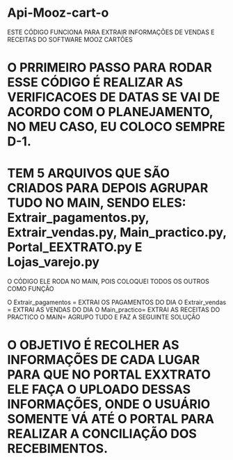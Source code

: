 # Api-Mooz-cart-o
ESTE CÓDIGO FUNCIONA PARA EXTRAIR INFORMAÇÕES DE VENDAS E RECEITAS DO SOFTWARE MOOZ CARTÕES

# O PRRIMEIRO PASSO PARA RODAR ESSE CÓDIGO É REALIZAR AS VERIFICACOES DE DATAS SE VAI DE ACORDO COM O PLANEJAMENTO, NO MEU CASO, EU COLOCO SEMPRE D-1.
# TEM 5 ARQUIVOS QUE SÃO CRIADOS PARA DEPOIS AGRUPAR TUDO NO MAIN, SENDO ELES: Extrair_pagamentos.py, Extrair_vendas.py, Main_practico.py, Portal_EEXTRATO.py E Lojas_varejo.py

O CÓDIGO ELE RODA NO MAIN, POIS COLOQUEI TODOS OS OUTROS COMO FUNÇÃO 

O Extrair_pagamentos = EXTRAI OS PAGAMENTOS DO DIA 
O Extrair_vendas = EXTRAI AS VENDAS DO DIA 
O Main_practico= EXTRAI AS RECEITAS DO PRACTICO 
O MAIN= AGRUPO TUDO E FAZ A SEGUINTE SOLUÇÃO 

# O OBJETIVO É RECOLHER AS INFORMAÇÕES DE CADA LUGAR PARA QUE NO PORTAL EXXTRATO ELE FAÇA O UPLOADO DESSAS INFORMAÇÕES, ONDE O USUÁRIO SOMENTE VÁ ATÉ O PORTAL PARA REALIZAR A CONCILIAÇÃO DOS RECEBIMENTOS.

